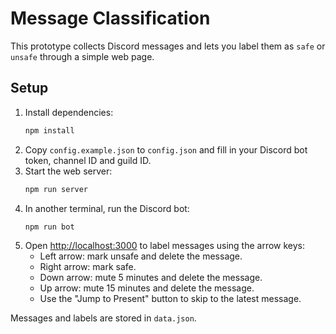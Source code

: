 # Message Classification

This prototype collects Discord messages and lets you label them as `safe` or `unsafe` through a simple web page.

## Setup
1. Install dependencies:
   ```bash
   npm install
   ```
2. Copy `config.example.json` to `config.json` and fill in your Discord bot token, channel ID and guild ID.
3. Start the web server:
   ```bash
   npm run server
   ```
4. In another terminal, run the Discord bot:
   ```bash
   npm run bot
   ```
5. Open [http://localhost:3000](http://localhost:3000) to label messages using the arrow keys:
   - Left arrow: mark unsafe and delete the message.
   - Right arrow: mark safe.
   - Down arrow: mute 5 minutes and delete the message.
   - Up arrow: mute 15 minutes and delete the message.
   - Use the "Jump to Present" button to skip to the latest message.

Messages and labels are stored in `data.json`.
